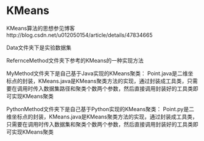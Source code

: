 # KMeans

KMeans算法的思想参见博客http://blog.csdn.net/u012050154/article/details/47834665

Data文件夹下是实验数据集

RefernceMethod文件夹下参考的KMeans的一种实现方法

MyMethod文件夹下是自己基于Java实现的KMeans聚类：
Point.java是二维坐标点的封装，KMeans.java是KMeans聚类方法的实现，通过封装成工具类，只需要在调用时传入数据集路径和聚类个数两个参数，然后直接调用封装好的工具类即可实现KMeans聚类

PythonMethod文件夹下是自己基于Python实现的KMeans聚类：
Point.py是二维坐标点的封装，KMeans.java是KMeans聚类方法的实现，通过封装成工具类，只需要在调用时传入数据集和聚类个数两个参数，然后直接调用封装好的工具类即可实现KMeans聚类
